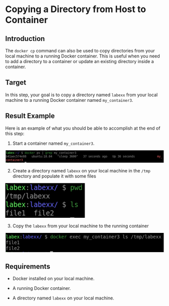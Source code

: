 # Copying a Directory from Host to Container

## Introduction

The `docker cp` command can also be used to copy directories from your local machine to a running Docker container. This is useful when you need to add a directory to a container or update an existing directory inside a container.

## Target

In this step, your goal is to copy a directory named `labexx` from your local machine to a running Docker container named `my_container3`.

## Result Example

Here is an example of what you should be able to accomplish at the end of this step:

1. Start a container named `my_container3`.

![challenge-file-copy-for-containers](assets/challenge-file-copy-for-containers-3-1.png)

2. Create a directory named `labexx` on your local machine in the `/tmp` directory and populate it with some files

![challenge-file-copy-for-containers](assets/challenge-file-copy-for-containers-3-2.png)

3. Copy the `labexx` from your local machine to the running container

![challenge-file-copy-for-containers](assets/challenge-file-copy-for-containers-3-3.png)

## Requirements

- Docker installed on your local machine.

- A running Docker container.

- A directory named `labexx` on your local machine.
